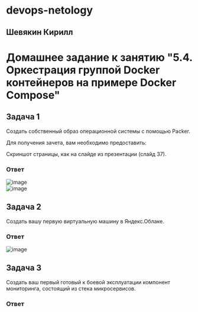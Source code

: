 # devops-netology  
## Шевякин Кирилл  

# Домашнее задание к занятию "5.4. Оркестрация группой Docker контейнеров на примере Docker Compose"  

## Задача 1  

Создать собственный образ операционной системы с помощью Packer.

Для получения зачета, вам необходимо предоставить:

Скриншот страницы, как на слайде из презентации (слайд 37).

### Ответ  

![image](https://user-images.githubusercontent.com/93198418/165493789-0bfd435a-56d5-419b-aaa0-5401435ec129.png)  
![image](https://user-images.githubusercontent.com/93198418/165494056-3bbcbef0-34f2-4401-8cd3-af1a4e8ee581.png)  

## Задача 2  

Создать вашу первую виртуальную машину в Яндекс.Облаке.

### Ответ  

![image](https://user-images.githubusercontent.com/93198418/165505968-aafc2b15-2d09-477e-99bf-484fa485aafd.png)

## Задача 3

Создать ваш первый готовый к боевой эксплуатации компонент мониторинга, состоящий из стека микросервисов.

### Ответ
